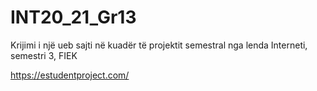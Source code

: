 # INT20_21_Gr13
Krijimi i një ueb sajti në kuadër të projektit semestral nga lenda Interneti, semestri 3, FIEK

https://estudentproject.com/
